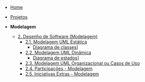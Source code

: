 <!-- docs/_sidebar.md -->

- [Home](/docs)
- [Projetos](/docs/Projeto/Projeto.md)

- **Modelagem**
  - [2. Desenho de Software (Modelagem)](/docs/Modelagem/2.Modelagem.md)
    - [2.1. Modelagem UML Estática](/docs/Modelagem/2.1.ModelagemEstatica/2.1.ModelagemEstatica.md)
      - [Diagrama de classes](/docs/Modelagem/2.1.ModelagemEstatica/diagrama_de_classes.md)]
    - [2.2. Modelagem UML Dinâmica](/docs/Modelagem/2.2.ModelagemDinamica/2.2.ModelagemDinamica.md)
      - [Diagrama de estados](/docs/Modelagem/2.2.ModelagemDinamica/diagrama_de_estados.md)]
    - [2.3. Modelagem UML Organizacional ou Casos de Uso](/docs/Modelagem/2.3.ModelagemOrganizacionalCasosDeUso/2.3.ModelagemOrganizacionalCasosDeUso.md)
    - [2.4. Participações - Modelagem](/docs/Modelagem/2.4.ParticipacoesModelagem.md)
    - [2.5. Iniciativas Extras - Modelagem](/docs/Modelagem/2.5.IniciativasExtras.md)
